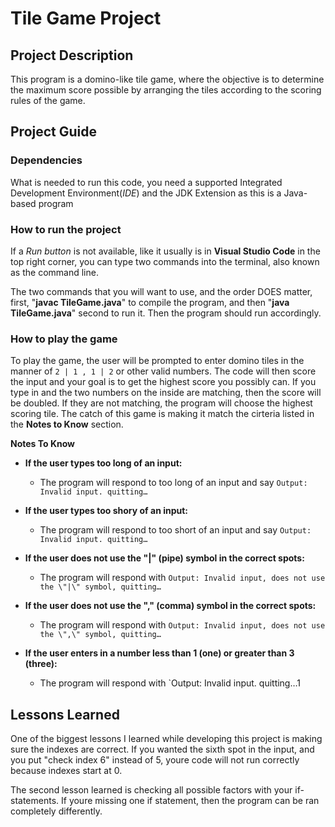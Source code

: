 
# Tile Game Project  

## Project Description  

This program is a domino-like tile game, where the objective is to determine the maximum score possible by arranging the tiles according to the scoring rules of the game.

## Project Guide

### Dependencies  

What is needed to run this code, you need a supported Integrated Development Environment(*IDE*) and the JDK Extension as this is a Java-based program

### How to run the project  

If a *Run button* is not available, like it usually is in **Visual Studio Code** in the top right corner, 
you can type two commands into the terminal, also known as the command line.

The two commands that you will want to use, and the order DOES matter, first, "**javac TileGame.java**" 
to compile the program, and then "**java TileGame.java**" second 
to run it. Then the program should run accordingly.

### How to play the game  

To play the game, the user will be prompted to enter domino tiles in the manner of `2 | 1 , 1 | 2` or 
other valid numbers. The code will then score the input and your goal is to get the highest score you possibly 
can. If you type in and the two numbers on the inside are matching, then the score will be doubled. If they are not matching, the program will choose the highest scoring tile. The catch of this game is making it match the cirteria listed in the **Notes to Know** section.


**Notes To Know**

- **If the user types too long of an input:**
    - The program will respond to too long of an input and say `Output: Invalid input. quitting…`

- **If the user types too shory of an input:**
    - The program will respond to too short of an input and say `Output: Invalid input. quitting…`

- **If the user does not use the "|" (pipe) symbol in the correct spots:**
    - The program will respond with `Output: Invalid input, does not use the \"|\" symbol, quitting…`

- **If the user does not use the "," (comma) symbol in the correct spots:**
    - The program will respond with `Output: Invalid input, does not use the \",\" symbol, quitting…`

- **If the user enters in a number less than 1 (one) or greater than 3 (three):**
    - The program will respond with `Output: Invalid input. quitting…1



## Lessons Learned 

One of the biggest lessons I learned while developing this project is making sure the indexes are correct. If you wanted the sixth spot in the input, and you put "check index 6" instead of 5, youre code will not run correctly because indexes start at 0. 

The second lesson learned is checking all possible factors with your if-statements. If youre missing one if statement, then the program can be ran completely differently.

